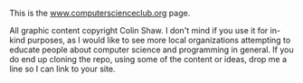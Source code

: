 This is the www.computerscienceclub.org page.

All graphic content copyright Colin Shaw.  I don't mind if you use it for 
in-kind purposes, as I would like to see more local organizations attempting
to educate people about computer science and programming in general.  If you
do end up cloning the repo, using some of the content or ideas, drop me a 
line so I can link to your site.
